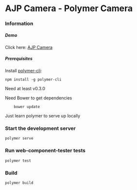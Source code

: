# AJP Camera - Polymer Camera

### Information

##### Demo
Click here: [AJP Camera](https://www.camera.anthonyjamespearson.com)


##### Prerequisites

Install [polymer-cli](https://github.com/Polymer/polymer-cli):

    npm install -g polymer-cli

Need at least v0.3.0

Need Bower to get dependencies

		bower update

Just learn polymer to serve up locally

### Start the development server

    polymer serve

### Run web-component-tester tests

    polymer test

### Build

    polymer build

